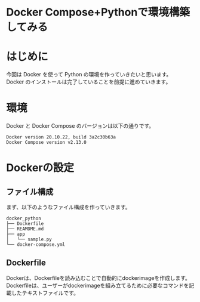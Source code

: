 # Docker Compose+Pythonで環境構築してみる

# はじめに

今回は Docker を使って Python の環境を作っていきたいと思います。  
Docker のインストールは完了していることを前提に進めていきます。

# 環境

Docker と Docker Compose のバージョンは以下の通りです。

```
Docker version 20.10.22, build 3a2c30b63a
Docker Compose version v2.13.0
```

# Dockerの設定

## ファイル構成
まず、以下のようなファイル構成を作っていきます。
```
docker_python
├── Dockerfile
├── REAMDME.md
├── app
│   └── sample.py
└── docker-compose.yml
```

## Dockerfile
Dockerは、Dockerfileを読み込むことで自動的にdockerimageを作成します。
Dockerfileは、ユーザーがdockerimageを組み立てるために必要なコマンドを記載したテキストファイルです。